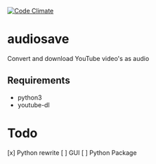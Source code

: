 [![Code Climate](https://codeclimate.com/github/francium/audiosave/badges/gpa.svg)](https://codeclimate.com/github/francium/audiosave)

# audiosave
Convert and download YouTube video's as audio

## Requirements
- python3
- youtube-dl

# Todo
[x] Python rewrite
[ ] GUI
[ ] Python Package
